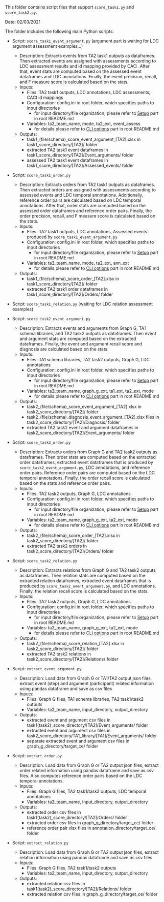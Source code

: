 This folder contains script files that support `score_task1.py` and 
`score_task2.py`.

Date: 02/03/2021

The folder includes the following main Python scripts:
- Script: `score_task1_event_argument.py`
  (argument part is waiting for LDC argument assessment examples...)
  - Description:  Extracts events from TA2 task1 outputs as dataframes.
    Then extracted events are assigned with assessments according to LDC assessment results
    and id mapping provided by CACI.
    After that, event stats are computed based on the assessed event dataframes and LDC annotations.
    Finally, the event precision, recall, and F measure score is calculated based on the stats.
  - Inputs:
    - Files: TA2 task1 outputs, LDC annotations, LDC assessments, CACI id mappings
    - Configuration: config.ini in root folder, which specifies paths to input directories
      - for input directory/file organization, please refer to 
        [Setup](../README.md) part in root README.md
    - Variables: ta2_team_name, mode, ta2_ext, event_assess
      - for details please refer to [CLI options](../README.md) part in root README.md
  - Outputs:
    - task1_(file/schema)_score_event_argument\_[TA2].xlsx in 
      task1_score_directory/[TA2]/ folder
    - extracted TA2 task1 event dataframes in task1_score_directory/[TA2]/Event_arguments/ folder
    - assessed TA2 task1 event dataframes in task1_score_directory/[TA2]/Assessed_events/ folder
    
- Script: `score_task1_order.py`
  - Description:  Extracts orders from TA2 task1 outputs as dataframes.
    Then extracted orders are assigned with assessments according to assessed events
    and LDC temporal annotations.
    Additionally, reference order pairs are calculated based on LDC temporal annotations.
    After that, order stats are computed based on the assessed order dataframes and reference order pairs.
    Finally, the order precision, recall, and F measure score is calculated based on the stats.
  - Inputs:
    - Files: TA2 task1 outputs, LDC annotations, Assessed events produced by `score_task1_event_argument.py`
    - Configuration: config.ini in root folder, which specifies paths to input directories
      - for input directory/file organization, please refer to 
        [Setup](../README.md) part in root README.md
    - Variables: ta2_team_name, mode, ta2_ext, ann_ext
      - for details please refer to [CLI options](../README.md) part in root README.md
  - Outputs:
    - task1_(file/schema)_score_order\_[TA2].xlsx in 
      task1_score_directory/[TA2]/ folder
    - extracted TA2 task1 order dataframes in task1_score_directory/[TA2]/Orders/ folder
      
- Script: `score_task1_relation.py` (waiting for LDC relation assessment examples)

- Script: `score_task2_event_argument.py`
  - Description:  Extracts events and arguments from Graph G, TA1 schema libraries,
    and TA2 task2 outputs as dataframes. Then event and argument stats are computed 
    based on the extracted dataframes. Finally, the event and argument recall score and 
    diagnosis are calculated based on the stats.
  - Inputs:
    - Files: TA1 schema libraries, TA2 task2 outputs, Graph G, LDC annotations
    - Configuration: config.ini in root folder, which specifies paths to input directories
      - for input directory/file organization, please refer to 
        [Setup](../README.md) part in root README.md
    - Variables: ta2_team_name, graph_g_ext, ta1_ext, ta2_ext, mode
      - for details please refer to [CLI options](../README.md) part in root README.md
  - Outputs:
    - task2_(file/schema)_score_event_argument\_[TA2].xlsx in 
      task2_score_directory/[TA2]/ folder
    - task2\_(file/schema)_diagnosis_event_argument\_[TA2].xlsx files in 
      task2_score_directory/[TA2]/Diagnosis/ folder
    - extracted TA2 task2 event and argument dataframes in 
      task2_score_directory/[TA2]/Event_arguments/ folder
      
- Script: `score_task2_order.py`
  - Description: Extracts orders from Graph G and TA2 task2 outputs as dataframes. 
    Then order stats are computed based on the extracted order dataframes, 
    extracted event dataframes that is produced by `score_task2_event_argument.py`, 
    LDC annotations, and reference order pairs.
    Reference order pairs are computed based on the LDC temporal annotations.
    Finally, the order recall score is calculated based on the stats and reference order pairs.
  - Inputs:
    - Files: TA2 task2 outputs, Graph G, LDC annotations
    - Configuration: config.ini in root folder, which specifies paths to input directories
      - for input directory/file organization, please refer to 
        [Setup](../README.md) part in root README.md
    - Variables: ta2_team_name, graph_g_ext, ta2_ext, mode
      - for details please refer to [CLI options](../README.md) part in root README.md
  - Outputs:
    - task2_(file/schema)_score_order\_[TA2].xlsx in task2_score_directory/[TA2]/ folder
    - extracted TA2 task2 orders in task2_score_directory/[TA2]/Orders/ folder
    
- Script: `score_task2_relation.py`
  - Description: Extracts relations from Graph G and TA2 task2 outputs as dataframes. 
    Then relation stats are computed based on the extracted relation dataframes,
    extracted event dataframes that is produced by `score_task2_event_argument.py`,
    and LDC annotations. 
    Finally, the relation recall score is calculated based on the stats.
  - Inputs:
    - Files: TA2 task2 outputs, Graph G, LDC annotations
    - Configuration: config.ini in root folder, which specifies paths to input directories
      - for input directory/file organization, please refer to 
        [Setup](../README.md) part in root README.md
    - Variables: ta2_team_name, graph_g_ext, ta2_ext, mode
      - for details please refer to [CLI options](../README.md) part in root README.md
  - Outputs:
    - task2_(file/schema)_score_relation\_[TA2].xlsx in task2_score_directory/[TA2]/ folder
    - extracted TA2 task2 relations in task2_score_directory/[TA2]/Relations/ folder
    
- Script: `extract_event_argument.py`
  - Description: Load data from Graph G or TA1/TA2 output json files, 
    extract event (step) and argument (participant) related information 
    using pandas dataframe and save as csv files
  - Inputs:
    - Files: Graph G files, TA1 schema libraries, TA2 task1/task2 outputs
    - Variables: ta2_team_name, input_directory, output_directory
  - Outputs:
    - extracted event and argument csv files in task1(task2)_score_directory/[TA2]/Event_arguments/ folder
    - extracted event and argument csv files in task2_score_directory/TA1_library/[TA1]/Event_arguments/ folder
    - separate extracted event and argument csv files in graph_g_directory/target_ce/ folder
    
- Script: `extract_order.py`
  - Description: Load data from Graph G or TA2 output json files, 
    extract order related information using pandas dataframe and save as csv files. 
    Also computes reference order pairs based on the LDC temporal annotations.
  - Inputs:
    - Files: Graph G files, TA2 task1/task2 outputs, LDC temporal annotations
    - Variables: ta2_team_name, input_directory, output_directory
  - Outputs:
    - extracted order csv files in task1(task2)_score_directory/[TA2]/Orders/ folder
    - extracted order csv files in graph_g_directory/target_ce/ folder
    - reference order pair xlsx files in annotation_directory/target_ce/ folder
    
- Script: `extract_relation.py`
  - Description: Load data from Graph G or TA2 output json files, 
    extract relation information using pandas dataframe and save as csv files
  - Inputs:
    - Files: Graph G files, TA2 task1/task2 outputs
    - Variables: ta2_team_name, input_directory, output_directory
  - Outputs:
    - extracted relation csv files in task1(task2)_score_directory/[TA2]/Relations/ folder
    - extracted relation csv files in graph_g_directory/target_ce/ folder
    